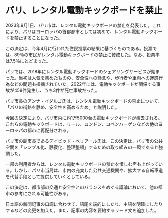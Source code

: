 # パリ、レンタル電動キックボードを禁止

2023年9月1日、パリ市は、レンタル電動キックボードの禁止を発表した。これにより、パリはヨーロッパの首都都市としては初めて、レンタル電動キックボードを禁止することになった。

この決定は、今年4月に行われた住民投票の結果に基づくものである。投票では、89％の市民がレンタル電動キックボードの禁止に賛成した。なお、投票率は7.5％にとどまった。

パリでは、2018年にレンタル電動キックボードのシェアリングサービスが始まった。当初は人気を集めたものの、安全性への懸念や、歩行者や車両への迷惑行為などの問題も指摘されていた。2022年には、電動キックボードが関係する事故が459件発生し、うち3件が死亡事故だった。

パリ市長のアンナ・イダルゴ氏は、レンタル電動キックボードの禁止について、「パリの街路を静め、安全性を高めるため」と説明した。

今回の決定により、パリ市内に約1万5000台の電動キックボードが撤去される。これらの電動キックボードは、リール、ロンドン、コペンハーゲンなどの他のヨーロッパの都市に再配分される。

パリ市の副市長であるデイビッド・ベリアール氏は、この決定は、パリ市の公共空間を「シンプル化、静寂化、整理整頓」するための取り組みの一環であると強調した。

一部の利用者からは、レンタル電動キックボードの禁止を惜しむ声も上がっている。しかし、パリ市当局は、市内の充実した公共交通機関や、拡大する自転車道を代替手段として提供していくとしている。

この決定は、都市部の交通と安全性とのバランスをめぐる議論において、他の都市の参考にされる可能性がある。

日本語の新聞記事の口調に合わせて、語尾を端的にしたり、主語を明確にしたりするなどの変更を加えた。また、記事の内容を要約するリード文を追加した。